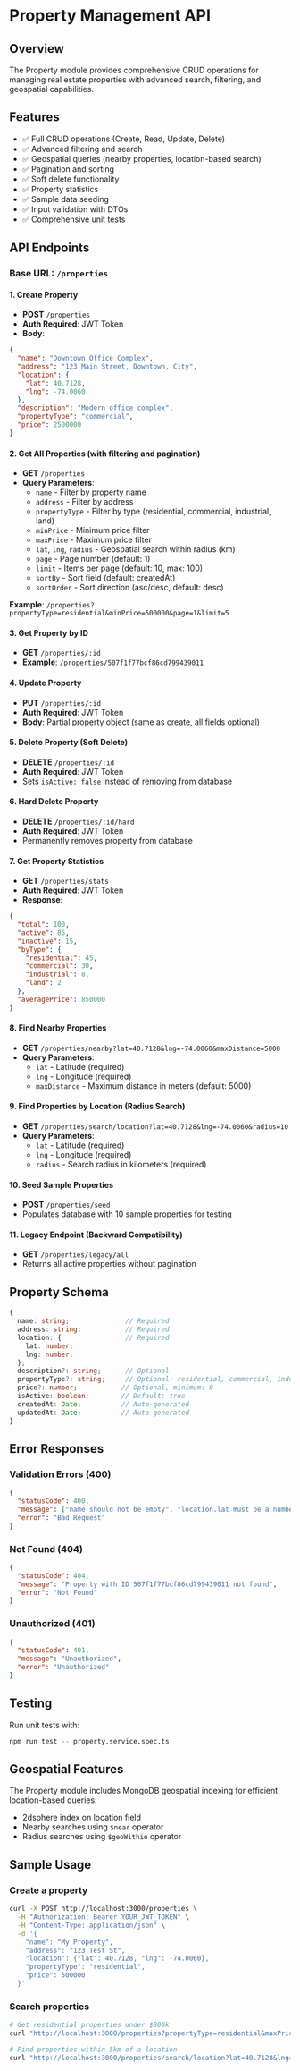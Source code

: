 # Property Management API

## Overview
The Property module provides comprehensive CRUD operations for managing real estate properties with advanced search, filtering, and geospatial capabilities.

## Features
- ✅ Full CRUD operations (Create, Read, Update, Delete)
- ✅ Advanced filtering and search
- ✅ Geospatial queries (nearby properties, location-based search)
- ✅ Pagination and sorting
- ✅ Soft delete functionality
- ✅ Property statistics
- ✅ Sample data seeding
- ✅ Input validation with DTOs
- ✅ Comprehensive unit tests

## API Endpoints

### Base URL: `/properties`

#### 1. Create Property
- **POST** `/properties`
- **Auth Required**: JWT Token
- **Body**:
```json
{
  "name": "Downtown Office Complex",
  "address": "123 Main Street, Downtown, City",
  "location": {
    "lat": 40.7128,
    "lng": -74.0060
  },
  "description": "Modern office complex",
  "propertyType": "commercial",
  "price": 2500000
}
```

#### 2. Get All Properties (with filtering and pagination)
- **GET** `/properties`
- **Query Parameters**:
  - `name` - Filter by property name
  - `address` - Filter by address
  - `propertyType` - Filter by type (residential, commercial, industrial, land)
  - `minPrice` - Minimum price filter
  - `maxPrice` - Maximum price filter
  - `lat`, `lng`, `radius` - Geospatial search within radius (km)
  - `page` - Page number (default: 1)
  - `limit` - Items per page (default: 10, max: 100)
  - `sortBy` - Sort field (default: createdAt)
  - `sortOrder` - Sort direction (asc/desc, default: desc)

**Example**: `/properties?propertyType=residential&minPrice=500000&page=1&limit=5`

#### 3. Get Property by ID
- **GET** `/properties/:id`
- **Example**: `/properties/507f1f77bcf86cd799439011`

#### 4. Update Property
- **PUT** `/properties/:id`
- **Auth Required**: JWT Token
- **Body**: Partial property object (same as create, all fields optional)

#### 5. Delete Property (Soft Delete)
- **DELETE** `/properties/:id`
- **Auth Required**: JWT Token
- Sets `isActive: false` instead of removing from database

#### 6. Hard Delete Property
- **DELETE** `/properties/:id/hard`
- **Auth Required**: JWT Token
- Permanently removes property from database

#### 7. Get Property Statistics
- **GET** `/properties/stats`
- **Auth Required**: JWT Token
- **Response**:
```json
{
  "total": 100,
  "active": 85,
  "inactive": 15,
  "byType": {
    "residential": 45,
    "commercial": 30,
    "industrial": 8,
    "land": 2
  },
  "averagePrice": 850000
}
```

#### 8. Find Nearby Properties
- **GET** `/properties/nearby?lat=40.7128&lng=-74.0060&maxDistance=5000`
- **Query Parameters**:
  - `lat` - Latitude (required)
  - `lng` - Longitude (required)
  - `maxDistance` - Maximum distance in meters (default: 5000)

#### 9. Find Properties by Location (Radius Search)
- **GET** `/properties/search/location?lat=40.7128&lng=-74.0060&radius=10`
- **Query Parameters**:
  - `lat` - Latitude (required)
  - `lng` - Longitude (required)
  - `radius` - Search radius in kilometers (required)

#### 10. Seed Sample Properties
- **POST** `/properties/seed`
- Populates database with 10 sample properties for testing

#### 11. Legacy Endpoint (Backward Compatibility)
- **GET** `/properties/legacy/all`
- Returns all active properties without pagination

## Property Schema

```typescript
{
  name: string;              // Required
  address: string;           // Required
  location: {                // Required
    lat: number;
    lng: number;
  };
  description?: string;      // Optional
  propertyType?: string;     // Optional: residential, commercial, industrial, land, other
  price?: number;           // Optional, minimum: 0
  isActive: boolean;        // Default: true
  createdAt: Date;          // Auto-generated
  updatedAt: Date;          // Auto-generated
}
```

## Error Responses

### Validation Errors (400)
```json
{
  "statusCode": 400,
  "message": ["name should not be empty", "location.lat must be a number"],
  "error": "Bad Request"
}
```

### Not Found (404)
```json
{
  "statusCode": 404,
  "message": "Property with ID 507f1f77bcf86cd799439011 not found",
  "error": "Not Found"
}
```

### Unauthorized (401)
```json
{
  "statusCode": 401,
  "message": "Unauthorized",
  "error": "Unauthorized"
}
```

## Testing
Run unit tests with:
```bash
npm run test -- property.service.spec.ts
```

## Geospatial Features
The Property module includes MongoDB geospatial indexing for efficient location-based queries:
- 2dsphere index on location field
- Nearby searches using `$near` operator
- Radius searches using `$geoWithin` operator

## Sample Usage

### Create a property
```bash
curl -X POST http://localhost:3000/properties \
  -H "Authorization: Bearer YOUR_JWT_TOKEN" \
  -H "Content-Type: application/json" \
  -d '{
    "name": "My Property",
    "address": "123 Test St",
    "location": {"lat": 40.7128, "lng": -74.0060},
    "propertyType": "residential",
    "price": 500000
  }'
```

### Search properties
```bash
# Get residential properties under $800k
curl "http://localhost:3000/properties?propertyType=residential&maxPrice=800000"

# Find properties within 5km of a location
curl "http://localhost:3000/properties/search/location?lat=40.7128&lng=-74.0060&radius=5"
```